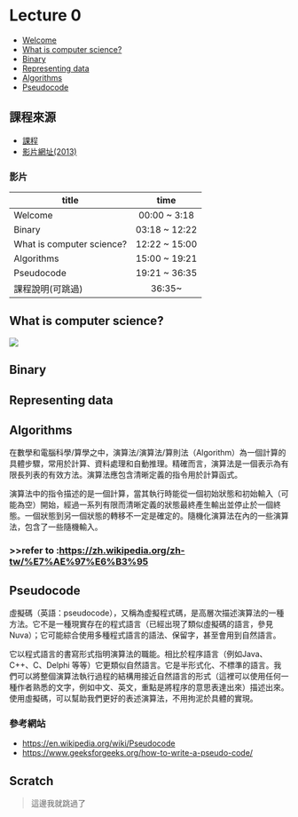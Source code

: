 # Lecture 0
- [Welcome](#Welcome)
- [What is computer science?](#What-is-computer-science)
- [Binary](#Binary)
- [Representing data](#Representing-data)
- [Algorithms](#Algorithms)
- [Pseudocode](#Pseudocode)

## 課程來源
- [課程](https://cs50.harvard.edu/college/2018/fall/weeks/0/)
- [影片網址(2013)](https://www.youtube.com/watch?v=79gAss0K1TI) 
### 影片
|title|time|
|-|:-:|
|Welcome | 00:00 ~ 3:18
|Binary  | 03:18 ~ 12:22
|What is computer science? | 12:22 ~ 15:00
|Algorithms | 15:00 ~ 19:21
|Pseudocode | 19:21 ~ 36:35
|課程說明(可跳過) | 36:35~ 

## What is computer science?
![](https://cs50.harvard.edu/college/2018/fall/weeks/0/notes/input_output.png)
## Binary

## Representing data

## Algorithms
在數學和電腦科學/算學之中，演算法/演算法/算則法（Algorithm）為一個計算的具體步驟，常用於計算、資料處理和自動推理。精確而言，演算法是一個表示為有限長列表的有效方法。演算法應包含清晰定義的指令用於計算函式。

演算法中的指令描述的是一個計算，當其執行時能從一個初始狀態和初始輸入（可能為空）開始，經過一系列有限而清晰定義的狀態最終產生輸出並停止於一個終態。一個狀態到另一個狀態的轉移不一定是確定的。隨機化演算法在內的一些演算法，包含了一些隨機輸入。
### >>refer to :https://zh.wikipedia.org/zh-tw/%E7%AE%97%E6%B3%95

## Pseudocode
虛擬碼（英語：pseudocode），又稱為虛擬程式碼，是高層次描述演算法的一種方法。它不是一種現實存在的程式語言（已經出現了類似虛擬碼的語言，參見Nuva）；它可能綜合使用多種程式語言的語法、保留字，甚至會用到自然語言。

它以程式語言的書寫形式指明演算法的職能。相比於程序語言（例如Java、C++、C、Delphi 等等）它更類似自然語言。它是半形式化、不標準的語言。我們可以將整個演算法執行過程的結構用接近自然語言的形式（這裡可以使用任何一種作者熟悉的文字，例如中文、英文，重點是將程序的意思表達出來）描述出來。使用虛擬碼，可以幫助我們更好的表述演算法，不用拘泥於具體的實現。

### 參考網站
- https://en.wikipedia.org/wiki/Pseudocode
- https://www.geeksforgeeks.org/how-to-write-a-pseudo-code/

## Scratch 
> 這邊我就跳過了
